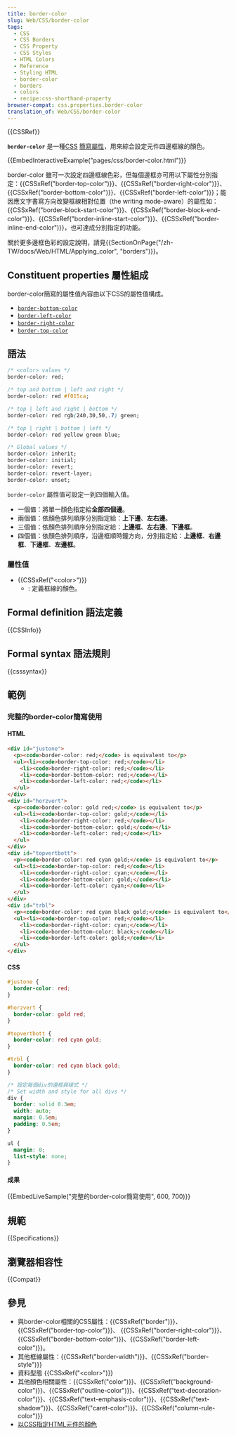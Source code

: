 ```yaml
---
title: border-color
slug: Web/CSS/border-color
tags:
  - CSS
  - CSS Borders
  - CSS Property
  - CSS Styles
  - HTML Colors
  - Reference
  - Styling HTML
  - border-color
  - borders
  - colors
  - recipe:css-shorthand-property
browser-compat: css.properties.border-color
translation_of: Web/CSS/border-color
---
```

{{CSSRef}}

**`border-color`** 是一種[CSS](/zh-TW/docs/Web/CSS) [簡寫屬性](/zh-TW/docs/Web/CSS/Shorthand_properties)，用來綜合設定元件四邊框線的顏色。

{{EmbedInteractiveExample("pages/css/border-color.html")}}

border-color 雖可一次設定四邊框線色彩，但每個邊框亦可用以下屬性分別指定：{{CSSxRef("border-top-color")}}、{{CSSxRef("border-right-color")}}、{{CSSxRef("border-bottom-color")}}、{{CSSxRef("border-left-color")}}；能因應文字書寫方向改變框線相對位置（the writing mode-aware）的屬性如：{{CSSxRef("border-block-start-color")}}、{{CSSxRef("border-block-end-color")}}、{{CSSxRef("border-inline-start-color")}}、{{CSSxRef("border-inline-end-color")}}，也可達成分別指定的功能。

關於更多邊框色彩的設定說明，請見{{SectionOnPage("/zh-TW/docs/Web/HTML/Applying_color", "borders")}}。

## Constituent properties 屬性組成

border-color簡寫的屬性值內容由以下CSS的屬性值構成。

- [`border-bottom-color`](/zh-TW/docs/Web/CSS/border-bottom-color)
- [`border-left-color`](/zh-TW/docs/Web/CSS/border-left-color)
- [`border-right-color`](/zh-TW/docs/Web/CSS/border-right-color)
- [`border-top-color`](/zh-TW/docs/Web/CSS/border-top-color)

## 語法

```css
/* <color> values */
border-color: red;

/* top and bottom | left and right */
border-color: red #f015ca;

/* top | left and right | bottom */
border-color: red rgb(240,30,50,.7) green;

/* top | right | bottom | left */
border-color: red yellow green blue;

/* Global values */
border-color: inherit;
border-color: initial;
border-color: revert;
border-color: revert-layer;
border-color: unset;
```

`border-color` 屬性值可設定一到四個輸入值。

- 一個值：將單一顏色指定給**全部四個邊**。
- 兩個值：依顏色排列順序分別指定給：**上下邊**、**左右邊**。
- 三個值：依顏色排列順序分別指定給：**上邊框**、**左右邊**、**下邊框**。
- 四個值：依顏色排列順序，沿邊框順時鐘方向，分別指定給：**上邊框**、**右邊框**、**下邊框**、**左邊框**。

### 屬性值

- {{CSSxRef("&lt;color&gt;")}}
  - : 定義框線的顏色。

## Formal definition 語法定義

{{CSSInfo}}

## Formal syntax 語法規則

{{csssyntax}}

## 範例

### 完整的border-color簡寫使用

#### HTML

```html
<div id="justone">
  <p><code>border-color: red;</code> is equivalent to</p>
  <ul><li><code>border-top-color: red;</code></li>
    <li><code>border-right-color: red;</code></li>
    <li><code>border-bottom-color: red;</code></li>
    <li><code>border-left-color: red;</code></li>
  </ul>
</div>
<div id="horzvert">
  <p><code>border-color: gold red;</code> is equivalent to</p>
  <ul><li><code>border-top-color: gold;</code></li>
    <li><code>border-right-color: red;</code></li>
    <li><code>border-bottom-color: gold;</code></li>
    <li><code>border-left-color: red;</code></li>
  </ul>
</div>
<div id="topvertbott">
  <p><code>border-color: red cyan gold;</code> is equivalent to</p>
  <ul><li><code>border-top-color: red;</code></li>
    <li><code>border-right-color: cyan;</code></li>
    <li><code>border-bottom-color: gold;</code></li>
    <li><code>border-left-color: cyan;</code></li>
  </ul>
</div>
<div id="trbl">
  <p><code>border-color: red cyan black gold;</code> is equivalent to</p>
  <ul><li><code>border-top-color: red;</code></li>
    <li><code>border-right-color: cyan;</code></li>
    <li><code>border-bottom-color: black;</code></li>
    <li><code>border-left-color: gold;</code></li>
  </ul>
</div>
```

#### CSS

```css
#justone {
  border-color: red;
}

#horzvert {
  border-color: gold red;
}

#topvertbott {
  border-color: red cyan gold;
}

#trbl {
  border-color: red cyan black gold;
}

/* 設定每個div的邊框與樣式 */
/* Set width and style for all divs */
div {
  border: solid 0.3em;
  width: auto;
  margin: 0.5em;
  padding: 0.5em;
}

ul {
  margin: 0;
  list-style: none;
}
```

#### 成果

{{EmbedLiveSample("完整的border-color簡寫使用", 600, 700)}}

## 規範

{{Specifications}}

## 瀏覽器相容性

{{Compat}}

## 參見

- 與border-color相關的CSS屬性：{{CSSxRef("border")}}、{{CSSxRef("border-top-color")}}、 {{CSSxRef("border-right-color")}}、{{CSSxRef("border-bottom-color")}}、{{CSSxRef("border-left-color")}}。
- 其他框線屬性：{{CSSxRef("border-width")}}、{{CSSxRef("border-style")}}
- 資料型態 {{CSSxRef("&lt;color&gt;")}}
- 其他顏色相關屬性：{{CSSxRef("color")}}、{{CSSxRef("background-color")}}、{{CSSxRef("outline-color")}}、{{CSSxRef("text-decoration-color")}}、{{CSSxRef("text-emphasis-color")}}、{{CSSxRef("text-shadow")}}、{{CSSxRef("caret-color")}}、{{CSSxRef("column-rule-color")}}
- [以CSS指定HTML元件的顏色](/zh-TW/docs/Web/CSS/CSS_Colors/Applying_color)
